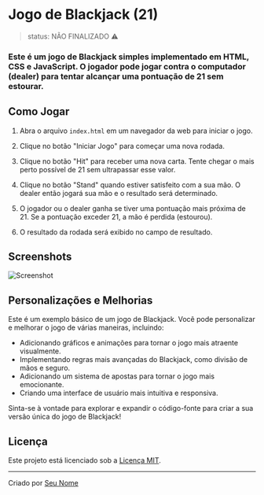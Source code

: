# Jogo de Blackjack (21)
> status: NÃO FINALIZADO ⚠️

### Este é um jogo de Blackjack simples implementado em HTML, CSS e JavaScript. O jogador pode jogar contra o computador (dealer) para tentar alcançar uma pontuação de 21 sem estourar.

## Como Jogar

1. Abra o arquivo `index.html` em um navegador da web para iniciar o jogo.

2. Clique no botão "Iniciar Jogo" para começar uma nova rodada.

3. Clique no botão "Hit" para receber uma nova carta. Tente chegar o mais perto possível de 21 sem ultrapassar esse valor.

4. Clique no botão "Stand" quando estiver satisfeito com a sua mão. O dealer então jogará sua mão e o resultado será determinado.

5. O jogador ou o dealer ganha se tiver uma pontuação mais próxima de 21. Se a pontuação exceder 21, a mão é perdida (estourou).

6. O resultado da rodada será exibido no campo de resultado.

## Screenshots

![Screenshot](screenshot.png)

## Personalizações e Melhorias

Este é um exemplo básico de um jogo de Blackjack. Você pode personalizar e melhorar o jogo de várias maneiras, incluindo:

- Adicionando gráficos e animações para tornar o jogo mais atraente visualmente.
- Implementando regras mais avançadas do Blackjack, como divisão de mãos e seguro.
- Adicionando um sistema de apostas para tornar o jogo mais emocionante.
- Criando uma interface de usuário mais intuitiva e responsiva.

Sinta-se à vontade para explorar e expandir o código-fonte para criar a sua versão única do jogo de Blackjack!

## Licença

Este projeto está licenciado sob a [Licença MIT](LICENSE).

---

Criado por [Seu Nome](https://github.com/seu-usuario-do-github)

